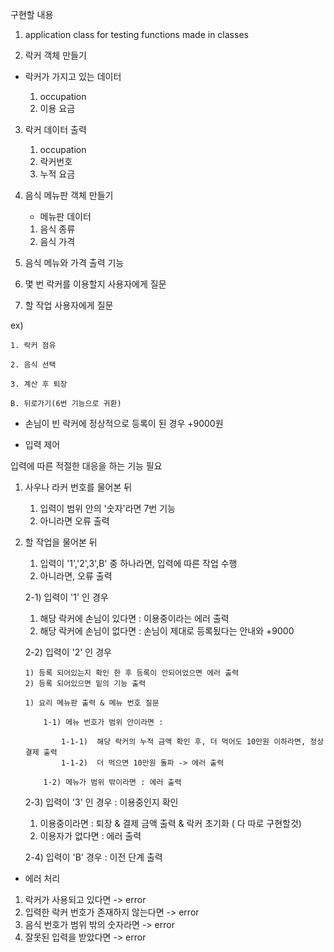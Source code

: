 구현할 내용

1. application class for testing 
   functions made in classes


2. 락커 객체 만들기

- 락커가 가지고 있는 데이터

    1) occupation
    2) 이용 요금

3. 락커 데이터 출력

    1) occupation
    2) 락커번호
    3) 누적 요금

4. 음식 메뉴판 객체 만들기
    - 메뉴판 데이터
    1) 음식 종류
    2) 음식 가격

5. 음식 메뉴와 가격 출력 기능

6. 몇 번 락커를 이용할지 사용자에게 질문

7. 할 작업 사용자에게 질문

ex) 
    
    1. 락커 점유

    2. 음식 선택

    3. 계산 후 퇴장

    B. 뒤로가기(6번 기능으로 귀환)

- 손님이 빈 락커에 정상적으로 등록이 된 경우 +9000원


- 입력 제어

입력에 따른 적절한 대응을 하는 기능 필요

 1. 사우나 라커 번호를 물어본 뒤 
    1) 입력이 범위 안의 '숫자'라면 7번 기능 
    2) 아니라면 오류 출력

 2. 할 작업을 물어본 뒤 
    1) 입력이 '1','2',3',B' 중 하나라면, 입력에 따른 작업 수행       
    2) 아니라면, 오류 출력
    
    2-1) 입력이 '1' 인 경우
       1) 해당 락커에 손님이 있다면 : 이용중이라는 에러 출력
       2) 해당 락커에 손님이 없다면 : 손님이 제대로 등록됬다는 안내와 +9000
     
    2-2) 입력이 '2' 인 경우
        
        1) 등록 되어있는지 확인 한 후 등록이 안되어었으면 에러 출력
        2) 등록 되어있으면 밑의 기능 출력

        1) 요리 메뉴판 출력 & 메뉴 번호 질문
       
            1-1) 메뉴 번호가 범위 안이라면 : 
        
                1-1-1)  해당 락커의 누적 금액 확인 후, 더 먹어도 10만원 이하라면, 정상 결제 출력
                1-1-2)  더 먹으면 10만원 돌파 -> 에러 출력
    
            1-2) 메뉴가 범위 밖이라면 : 에러 출력
    
    2-3) 입력이 '3' 인 경우 : 이용중인지 확인
      1) 이용중이라면 : 퇴장 & 결제 금액 출력 & 락커 초기화 ( 다 따로 구현할것)
      2) 이용자가 없다면 : 에러 출력
         
    2-4) 입력이 'B'  경우 : 이전 단계 출력


- 에러 처리

1. 락커가 사용되고 있다면 -> error
2. 입력한 락커 번호가 존재하지 않는다면 -> error
3. 음식 번호가 범위 밖의 숫자라면 -> error
4. 잘못된 입력을 받았다면 -> error




